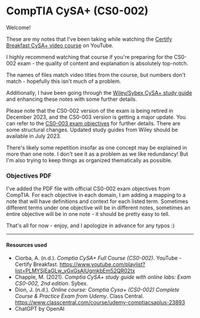 # CompTIA CySA+ (CS0-002)

Welcome!

These are my notes that I've been taking while watching the [Certify Breakfast CySA+ video course](https://www.youtube.com/playlist?list=PLMYSjEaGLw_vGxGsAIUgmkbEm52QR02tx) on YouTube.

I highly recommend watching that course if you're preparing for the CS0-002 exam - the quality of content and explanation is absolutely top-notch.

The names of files match video titles from the course, but numbers don't match - hopefully this isn't much of a problem.

Additionally, I have been going through the [Wiley/Sybex CySA+ study guide](https://www.amazon.com/CompTIA-CySA-Study-Guide-CS0-002/dp/1119684056/ref=sr_1_1?crid=4K55D7GLV5X&keywords=wiley+cs0-002&qid=1686671008&s=books&sprefix=wiley+cs0-002%2Cstripbooks%2C272&sr=1-1) and enhancing these notes with some further details.

Please note that the CS0-002 version of the exam is being retired in December 2023, and the CS0-003 version is getting a major update. You can refer to the [CS0-003 exam objectives](https://partners.comptia.org/docs/default-source/resources/comptia-cysa-cs0-003-exam-objectives-2-0.pdf) for further details. There are some structural changes. Updated study guides from Wiley should be available in July 2023.

There's likely some repetition insofar as one concept may be explained in more than one note. I don't see it as a problem as we like redundancy! But I'm also trying to keep things as organized thematically as possible.

### Objectives PDF

I've added the PDF file with official CS0-002 exam objectives from CompTIA. For each objective in each domain, I am adding a mapping to a note that will have definitions and context for each listed term. Sometimes different terms under one objective will be in different notes, sometimes an entire objective will be in one note - it should be pretty easy to tell.

That's all for now - enjoy, and I apologize in advance for any typos :)

---

#### Resources used

- Ciorba, A. (n.d.). _Comptia CySA+ Full Course (CS0-002)_. YouTube - Certify Breakfast. https://www.youtube.com/playlist?list=PLMYSjEaGLw_vGxGsAIUgmkbEm52QR02tx
- Chapple, M. (2021). *Comptia CySA+ study guide with online labs: Exam CS0-002, 2nd edition*. Sybex.
- Dion, J. (n.d.). _Online course: Comptia Cysa+ (CS0-002) Complete Course & Practice Exam from Udemy_. Class Central. https://www.classcentral.com/course/udemy-comptiacsaplus-23893
- ChatGPT by OpenAI
